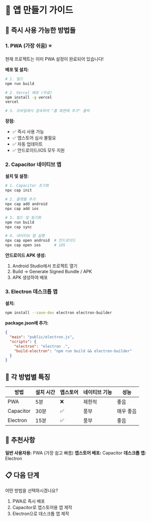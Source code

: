 # 📱 앱 만들기 가이드

## 🚀 즉시 사용 가능한 방법들

### 1. PWA (가장 쉬움) ⭐
현재 프로젝트는 이미 PWA 설정이 완료되어 있습니다!

**배포 및 설치:**
```bash
# 1. 빌드
npm run build

# 2. Vercel 배포 (무료)
npm install -g vercel
vercel

# 3. 모바일에서 접속하여 "홈 화면에 추가" 클릭
```

**장점:**
- ✅ 즉시 사용 가능
- ✅ 앱스토어 심사 불필요
- ✅ 자동 업데이트
- ✅ 안드로이드/iOS 모두 지원

### 2. Capacitor 네이티브 앱

**설치 및 설정:**
```bash
# 1. Capacitor 초기화
npx cap init

# 2. 플랫폼 추가
npx cap add android
npx cap add ios

# 3. 빌드 및 동기화
npm run build
npx cap sync

# 4. 네이티브 앱 실행
npx cap open android  # 안드로이드
npx cap open ios      # iOS
```

**안드로이드 APK 생성:**
1. Android Studio에서 프로젝트 열기
2. Build → Generate Signed Bundle / APK
3. APK 생성하여 배포

### 3. Electron 데스크톱 앱

**설치:**
```bash
npm install --save-dev electron electron-builder
```

**package.json에 추가:**
```json
{
  "main": "public/electron.js",
  "scripts": {
    "electron": "electron .",
    "build-electron": "npm run build && electron-builder"
  }
}
```

## 📱 각 방법별 특징

| 방법 | 설치 시간 | 앱스토어 | 네이티브 기능 | 성능 |
|------|-----------|----------|---------------|------|
| PWA | 5분 | ❌ | 제한적 | 좋음 |
| Capacitor | 30분 | ✅ | 풍부 | 매우 좋음 |
| Electron | 15분 | ✅ | 풍부 | 좋음 |

## 🎯 추천사항

**일반 사용자용:** PWA (가장 쉽고 빠름)
**앱스토어 배포:** Capacitor
**데스크톱 앱:** Electron

## 📋 다음 단계

어떤 방법을 선택하시겠나요?
1. PWA로 즉시 배포
2. Capacitor로 앱스토어용 앱 제작
3. Electron으로 데스크톱 앱 제작